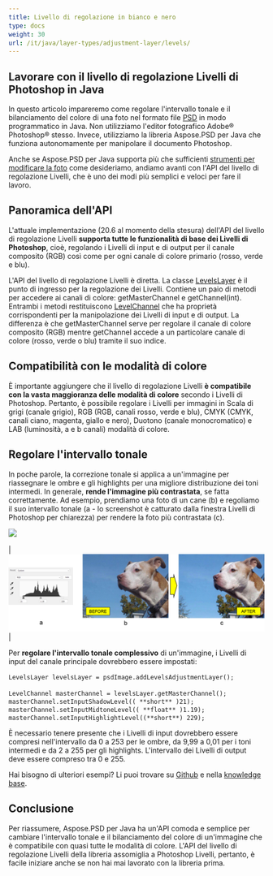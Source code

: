 ```yaml
---
title: Livello di regolazione in bianco e nero
type: docs
weight: 30
url: /it/java/layer-types/adjustment-layer/levels/
---
```


## Lavorare con il livello di regolazione Livelli di Photoshop in Java

In questo articolo impareremo come regolare l'intervallo tonale e il bilanciamento del colore di una foto nel formato file [PSD](/psd/it/java/psd-format/) in modo programmatico in Java. Non utilizziamo l'editor fotografico Adobe® Photoshop® stesso. Invece, utilizziamo la libreria Aspose.PSD per Java che funziona autonomamente per manipolare il documento Photoshop.

Anche se Aspose.PSD per Java supporta più che sufficienti [strumenti per modificare la foto](/psd/it/java/manipolazione-immagini/) come desideriamo, andiamo avanti con l'API del livello di regolazione Livelli, che è uno dei modi più semplici e veloci per fare il lavoro.

## Panoramica dell'API

L'attuale implementazione (20.6 al momento della stesura) dell'API del livello di regolazione Livelli **supporta tutte le funzionalità di base dei Livelli di Photoshop**, cioè, regolando i Livelli di input e di output per il canale composito (RGB) così come per ogni canale di colore primario (rosso, verde e blu).

L'API del livello di regolazione Livelli è diretta. La classe [LevelsLayer](https://reference.aspose.com/psd/java/com.aspose.psd.fileformats.psd.layers.adjustmentlayers/LevelsLayer) è il punto di ingresso per la regolazione dei Livelli. Contiene un paio di metodi per accedere ai canali di colore: getMasterChannel e getChannel(int). Entrambi i metodi restituiscono [LevelChannel](https://reference.aspose.com/psd/java/com.aspose.psd.fileformats.psd.layers.layerresources/LevelChannel) che ha proprietà corrispondenti per la manipolazione dei Livelli di input e di output. La differenza è che getMasterChannel serve per regolare il canale di colore composito (RGB) mentre getChannel accede a un particolare canale di colore (rosso, verde o blu) tramite il suo indice.

## Compatibilità con le modalità di colore

È importante aggiungere che il livello di regolazione Livelli **è compatibile con la vasta maggioranza delle modalità di colore** secondo i Livelli di Photoshop. Pertanto, è possibile regolare i Livelli per immagini in Scala di grigi (canale grigio), RGB (RGB, canali rosso, verde e blu), CMYK (CMYK, canali ciano, magenta, giallo e nero), Duotono (canale monocromatico) e LAB (luminosità, a e b canali) modalità di colore.

## Regolare l'intervallo tonale

In poche parole, la correzione tonale si applica a un'immagine per riassegnare le ombre e gli highlights per una migliore distribuzione dei toni intermedi. In generale, **rende l'immagine più contrastata**, se fatta correttamente. Ad esempio, prendiamo una foto di un cane (b) e regoliamo il suo intervallo tonale (a - lo screenshot è catturato dalla finestra Livelli di Photoshop per chiarezza) per rendere la foto più contrastata (c).

![](RackMultipart20200821-4-1x13l6z_html_8fc7fa6738d8d302.png)

|![Figura 1 del Livello di Livelli](levels-adjustment-figure-1.png)|

Per **regolare l'intervallo tonale complessivo** di un'immagine, i Livelli di input del canale principale dovrebbero essere impostati:

    LevelsLayer levelsLayer = psdImage.addLevelsAdjustmentLayer();

    LevelChannel masterChannel = levelsLayer.getMasterChannel();
    masterChannel.setInputShadowLevel(( **short** )21);
    masterChannel.setInputMidtoneLevel(( **float** )1.19);
    masterChannel.setInputHighlightLevel((**short**) 229);

È necessario tenere presente che i Livelli di input dovrebbero essere compresi nell'intervallo da 0 a 253 per le ombre, da 9,99 a 0,01 per i toni intermedi e da 2 a 255 per gli highlights. L'intervallo dei Livelli di output deve essere compreso tra 0 e 255.

Hai bisogno di ulteriori esempi? Li puoi trovare su [Github](https://github.com/aspose-psd/Aspose.PSD-for-Java) e nella [knowledge base](https://docs.aspose.com/display/psdjava/Manipulating+Photoshop+Formats#ManipulatingPhotoshopFormats-AddLevelAdjustmentLayers).

## Conclusione

Per riassumere, Aspose.PSD per Java ha un'API comoda e semplice per cambiare l'intervallo tonale e il bilanciamento del colore di un'immagine che è compatibile con quasi tutte le modalità di colore. L'API del livello di regolazione Livelli della libreria assomiglia a Photoshop Livelli, pertanto, è facile iniziare anche se non hai mai lavorato con la libreria prima.
